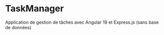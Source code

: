 # TaskManager
Application de gestion de tâches avec Angular 19 et Express.js (sans base de données)
